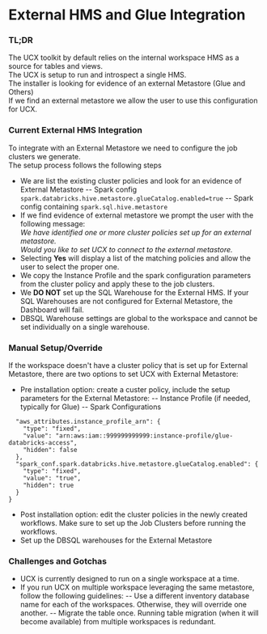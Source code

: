 # External HMS and Glue Integration
### TL;DR
The UCX toolkit by default relies on the internal workspace HMS as a source for tables and views.
<br/>The UCX is setup to run and introspect a single HMS.
<br/>The installer is looking for evidence of an external Metastore (Glue and Others)
<br/>If we find an external metastore we allow the user to use this configuration for UCX.

### Current External HMS Integration
To integrate with an External Metastore we need to configure the job clusters we generate.
<br/> The setup process follows the following steps
-  We are list the existing cluster policies and look for an evidence of External Metastore
-- Spark config `spark.databricks.hive.metastore.glueCatalog.enabled=true`
-- Spark config containing `spark.sql.hive.metastore`
- If we find evidence of external metastore we prompt the user with the following message:<br/>
_We have identified one or more cluster policies set up for an external metastore. <br/>
Would you like to set UCX to connect to the external metastore._
- Selecting **Yes** will display a list of the matching policies and allow the user to select the proper one.
- We copy the Instance Profile and the spark configuration parameters from the cluster policy and apply these to the job clusters.
- We **DO NOT** set up the SQL Warehouse for the External HMS. If your SQL Warehouses are not configured for External Metastore, the Dashboard will fail.
- DBSQL Warehouse settings are global to the workspace and cannot be set individually on a single warehouse.


### Manual Setup/Override
If the workspace doesn't have a cluster policy that is set up for External Metastore, there are two options to set UCX with External Metastore:
- Pre installation option: create a custer policy, include the setup parameters for the External Metastore:
-- Instance Profile (if needed, typically for Glue)
-- Spark Configurations
```{
  "aws_attributes.instance_profile_arn": {
    "type": "fixed",
    "value": "arn:aws:iam::999999999999:instance-profile/glue-databricks-access",
    "hidden": false
  },
  "spark_conf.spark.databricks.hive.metastore.glueCatalog.enabled": {
    "type": "fixed",
    "value": "true",
    "hidden": true
  }
}
```
- Post installation option: edit the cluster policies in the newly created workflows. Make sure to set up the Job Clusters before running the workflows.
- Set up the DBSQL warehouses for the External Metastore

### Challenges and Gotchas
- UCX is currently designed to run on a single workspace at a time. 
- If you run UCX on multiple workspace leveraging the same metastore, follow the following guidelines:
-- Use a different inventory database name for each of the workspaces. Otherwise, they will override one another.
-- Migrate the table once. Running table migration (when it will become available) from multiple workspaces is redundant.